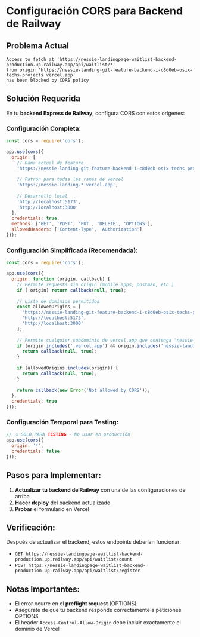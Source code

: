 # Configuración CORS para Backend de Railway

## Problema Actual
```
Access to fetch at 'https://nessie-landingpage-waitlist-backend-production.up.railway.app/api/waitlist/*' 
from origin 'https://nessie-landing-git-feature-backend-i-c8d0eb-osix-techs-projects.vercel.app' 
has been blocked by CORS policy
```

## Solución Requerida

En tu **backend Express de Railway**, configura CORS con estos orígenes:

### Configuración Completa:
```javascript
const cors = require('cors');

app.use(cors({
  origin: [
    // Rama actual de feature
    'https://nessie-landing-git-feature-backend-i-c8d0eb-osix-techs-projects.vercel.app',
    
    // Patrón para todas las ramas de Vercel
    'https://nessie-landing-*.vercel.app',
    
    // Desarrollo local
    'http://localhost:5173',
    'http://localhost:3000'
  ],
  credentials: true,
  methods: ['GET', 'POST', 'PUT', 'DELETE', 'OPTIONS'],
  allowedHeaders: ['Content-Type', 'Authorization']
}));
```

### Configuración Simplificada (Recomendada):
```javascript
const cors = require('cors');

app.use(cors({
  origin: function (origin, callback) {
    // Permite requests sin origin (mobile apps, postman, etc.)
    if (!origin) return callback(null, true);
    
    // Lista de dominios permitidos
    const allowedOrigins = [
      'https://nessie-landing-git-feature-backend-i-c8d0eb-osix-techs-projects.vercel.app',
      'http://localhost:5173',
      'http://localhost:3000'
    ];
    
    // Permite cualquier subdominio de vercel.app que contenga "nessie-landing"
    if (origin.includes('.vercel.app') && origin.includes('nessie-landing')) {
      return callback(null, true);
    }
    
    if (allowedOrigins.includes(origin)) {
      return callback(null, true);
    }
    
    return callback(new Error('Not allowed by CORS'));
  },
  credentials: true
}));
```

### Configuración Temporal para Testing:
```javascript
// ⚠️ SOLO PARA TESTING - No usar en producción
app.use(cors({
  origin: '*',
  credentials: false
}));
```

## Pasos para Implementar:

1. **Actualizar tu backend de Railway** con una de las configuraciones de arriba
2. **Hacer deploy** del backend actualizado
3. **Probar** el formulario en Vercel

## Verificación:

Después de actualizar el backend, estos endpoints deberían funcionar:
- `GET https://nessie-landingpage-waitlist-backend-production.up.railway.app/api/waitlist/count`
- `POST https://nessie-landingpage-waitlist-backend-production.up.railway.app/api/waitlist/register`

## Notas Importantes:

- El error ocurre en el **preflight request** (OPTIONS)
- Asegúrate de que tu backend responde correctamente a peticiones OPTIONS
- El header `Access-Control-Allow-Origin` debe incluir exactamente el dominio de Vercel